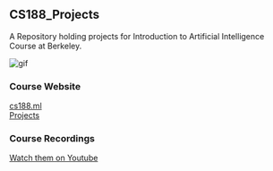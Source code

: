 ## CS188_Projects
A Repository holding projects for Introduction to Artificial Intelligence Course at Berkeley.

![gif](https://cs188.ml/assets/images/pacman_game.gif)

### Course Website
[cs188.ml](https://cs188.ml/) <br/>
[Projects](https://cs188.ml/projects/)

### Course Recordings
[Watch them on Youtube](https://www.youtube.com/playlist?list=PLsOUugYMBBJENfZ3XAToMsg44W7LeUVhF)
